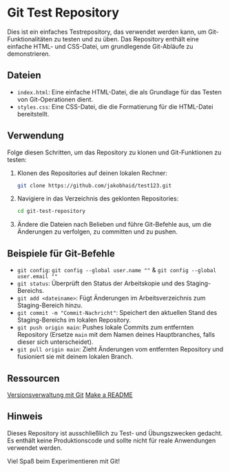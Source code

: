 # Git Test Repository

Dies ist ein einfaches Testrepository, das verwendet werden kann, um Git-Funktionalitäten zu testen und zu üben. Das Repository enthält eine einfache HTML- und CSS-Datei, um grundlegende Git-Abläufe zu demonstrieren.

## Dateien

- `index.html`: Eine einfache HTML-Datei, die als Grundlage für das Testen von Git-Operationen dient.
- `styles.css`: Eine CSS-Datei, die die Formatierung für die HTML-Datei bereitstellt.

## Verwendung

Folge diesen Schritten, um das Repository zu klonen und Git-Funktionen zu testen:

1. Klonen des Repositories auf deinen lokalen Rechner:

    ```bash
    git clone https://github.com/jakobhaid/test123.git
    ```

2. Navigiere in das Verzeichnis des geklonten Repositories:

    ```bash
    cd git-test-repository
    ```

3. Ändere die Dateien nach Belieben und führe Git-Befehle aus, um die Änderungen zu verfolgen, zu committen und zu pushen.

## Beispiele für Git-Befehle

- `git config`: ```git config --global user.name ""``` & ```git config --global user.email ""```
- `git status`: Überprüft den Status der Arbeitskopie und des Staging-Bereichs.
- `git add <dateiname>`: Fügt Änderungen im Arbeitsverzeichnis zum Staging-Bereich hinzu.
- `git commit -m "Commit-Nachricht"`: Speichert den aktuellen Stand des Staging-Bereichs im lokalen Repository.
- `git push origin main`: Pushes lokale Commits zum entfernten Repository (Ersetze `main` mit dem Namen deines Hauptbranches, falls dieser sich unterscheidet).
- `git pull origin main`: Zieht Änderungen vom entfernten Repository und fusioniert sie mit deinem lokalen Branch.


## Ressourcen
[Versionsverwaltung mit Git](https://simpleclub.com/lessons/fachinformatikerin-versionsverwaltung-mit-git)
[Make a README](https://www.makeareadme.com/)

## Hinweis

Dieses Repository ist ausschließlich zu Test- und Übungszwecken gedacht. Es enthält keine Produktionscode und sollte nicht für reale Anwendungen verwendet werden.

Viel Spaß beim Experimentieren mit Git!
